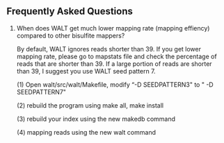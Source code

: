 ## Frequently Asked Questions ##

1. When does WALT get much lower mapping rate (mapping effiency) compared to other bisulfite mappers?
	
	By default, WALT ignores reads shorter than 39. If you get lower mapping rate, please go to mapstats file and check the 			percentage of reads that are shorter than 39. If a large portion of reads are shorter than 39, I suggest you use WALT seed 	pattern 7.

	(1) Open walt/src/walt/Makefile, modify “-D SEEDPATTERN3" to " -D SEEDPATTERN7"

	(2) rebuild the program using make all, make install
	
	(3) rebuild your index using the new makedb command
	
	(4) mapping reads using the new walt command
	
	
	
	

